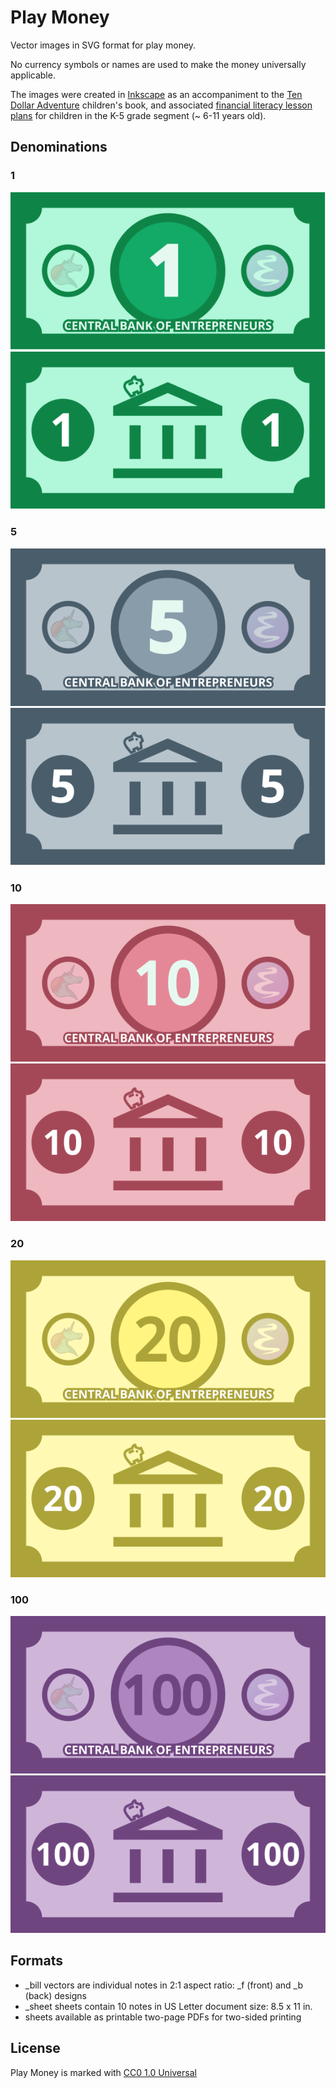 # Play Money

Vector images in SVG format for play money. 

No currency symbols or names are used to make the money universally applicable. 

The images were created in [Inkscape](https://inkscape.org) as an accompaniment to the [Ten Dollar Adventure](https://tendollaradventure.com) children's book, and associated [financial literacy lesson plans](https://tendollaradventure.com/printables/) for children in the K-5 grade segment (~ 6-11 years old). 

## Denominations

### 1
<picture>
<img alt="play money bill, 10 unit denomination" src="one_bill_f.svg" />
</picture>

<picture>
<img alt="play money bill, 10 unit denomination" src="one_bill_b.svg" />
</picture>

### 5
<picture>
<img alt="play mfivey bill, 10 unit denomination" src="five_bill_f.svg" />
</picture>

<picture>
<img alt="play mfivey bill, 10 unit denomination" src="five_bill_b.svg" />
</picture>

### 10
<picture>
<img alt="play mteny bill, 10 unit denomination" src="ten_bill_f.svg" />
</picture>

<picture>
<img alt="play mteny bill, 10 unit denomination" src="ten_bill_b.svg" />
</picture>


### 20
<picture>
<img alt="play mtwentyy bill, 10 unit denomination" src="twenty_bill_f.svg" />
</picture>

<picture>
<img alt="play mtwentyy bill, 10 unit denomination" src="twenty_bill_b.svg" />
</picture>


### 100
<picture>
<img alt="play mhundredy bill, 10 unit denomination" src="hundred_bill_f.svg" />
</picture>

<picture>
<img alt="play mhundredy bill, 10 unit denomination" src="hundred_bill_b.svg" />
</picture>


## Formats

+ _bill vectors are individual notes in 2:1 aspect ratio:  _f (front) and _b (back) designs
+ _sheet sheets contain 10 notes in US Letter document size: 8.5 x 11 in. 
+ sheets available as printable two-page PDFs for two-sided printing

## License

Play Money is marked with [CC0 1.0 Universal](https://creativecommons.org/publicdomain/zero/1.0/?ref=chooser-v1)
